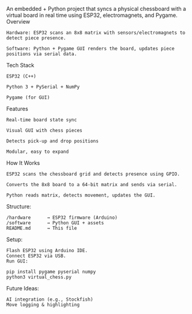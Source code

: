 An embedded + Python project that syncs a physical chessboard with a virtual board in real time using ESP32, electromagnets, and Pygame.
Overview

    Hardware: ESP32 scans an 8x8 matrix with sensors/electromagnets to detect piece presence.

    Software: Python + Pygame GUI renders the board, updates piece positions via serial data.

Tech Stack

    ESP32 (C++)

    Python 3 + PySerial + NumPy

    Pygame (for GUI)

Features

    Real-time board state sync

    Visual GUI with chess pieces

    Detects pick-up and drop positions

    Modular, easy to expand

How It Works

    ESP32 scans the chessboard grid and detects presence using GPIO.

    Converts the 8x8 board to a 64-bit matrix and sends via serial.

    Python reads matrix, detects movement, updates the GUI.


Structure:

    /hardware      → ESP32 firmware (Arduino)
    /software      → Python GUI + assets
    README.md      → This file


Setup:

    Flash ESP32 using Arduino IDE.
    Connect ESP32 via USB.
    Run GUI:

    pip install pygame pyserial numpy
    python3 virtual_chess.py


Future Ideas:

    AI integration (e.g., Stockfish)
    Move logging & highlighting
